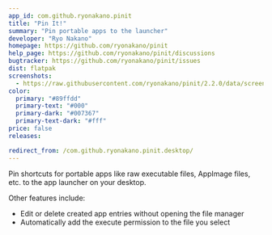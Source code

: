 ```yaml
---
app_id: com.github.ryonakano.pinit
title: "Pin It!"
summary: "Pin portable apps to the launcher"
developer: "Ryo Nakano"
homepage: https://github.com/ryonakano/pinit
help_page: https://github.com/ryonakano/pinit/discussions
bugtracker: https://github.com/ryonakano/pinit/issues
dist: flatpak
screenshots:
  - https://raw.githubusercontent.com/ryonakano/pinit/2.2.0/data/screenshots/pantheon/screenshot-light.png
color:
  primary: "#89ffdd"
  primary-text: "#000"
  primary-dark: "#007367"
  primary-text-dark: "#fff"
price: false
releases:

redirect_from: /com.github.ryonakano.pinit.desktop/
---
```


<p>
      Pin shortcuts for portable apps like raw executable files, AppImage files, etc. to the app launcher on your desktop.
    </p>
<p>
      Other features include:
    </p>
<ul>
<li>Edit or delete created app entries without opening the file manager</li>
<li>Automatically add the execute permission to the file you select</li>
</ul>